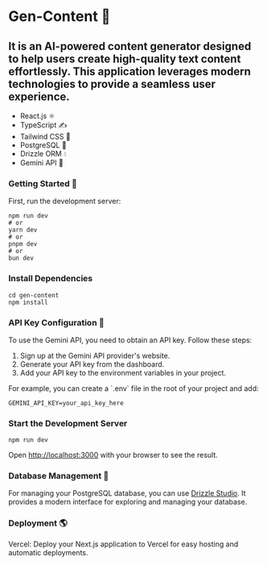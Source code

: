 <h1>Gen-Content 🤖</h1>

<h2>It is an AI-powered content generator designed to help users create high-quality text content effortlessly. This application leverages modern technologies to provide a seamless user experience.</h2>

<ul>
  <li>React.js ⚛️</li>
  <li>TypeScript ✍️</li>
  <li>Tailwind CSS 🎨</li>
  <li>PostgreSQL 🐘</li>
  <li>Drizzle ORM 💧</li>
  <li>Gemini API 🧠</li>
</ul>

<h3>Getting Started 🚀</h3>

<p>First, run the development server:</p>

<pre><code>npm run dev
# or
yarn dev
# or
pnpm dev
# or
bun dev
</code></pre>

<h3>Install Dependencies</h3>

<pre><code>cd gen-content
npm install
</code></pre>

<h3>API Key Configuration 🔑 </h3>

<p>To use the Gemini API, you need to obtain an API key. Follow these steps:</p>
<ol>
  <li>Sign up at the Gemini API provider's website.</li>
  <li>Generate your API key from the dashboard.</li>
  <li>Add your API key to the environment variables in your project.</li>
</ol>

<p>For example, you can create a `.env` file in the root of your project and add:</p>

<pre><code>GEMINI_API_KEY=your_api_key_here
</code></pre>

<h3>Start the Development Server</h3>

<pre><code>npm run dev
</code></pre>

<p>Open <a href="http://localhost:3000">http://localhost:3000</a> with your browser to see the result.</p>

<h3>Database Management 🔑</h3>

<p>For managing your PostgreSQL database, you can use <a href="https://drizzle.studio/">Drizzle Studio</a>. It provides a modern interface for exploring and managing your database.</p>

<h3>Deployment 🌎</h3>

<p>Vercel: Deploy your Next.js application to Vercel for easy hosting and automatic deployments.</p>
